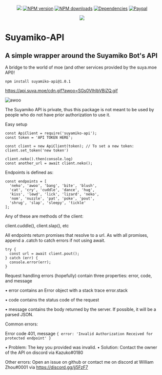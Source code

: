 <div align="center">
    <br />
    <p>
        <a class="badge-align" href="https://www.codacy.com/app/wzhouwzhou/suyamiko-api?utm_source=github.com&amp;utm_medium=referral&amp;utm_content=wzhouwzhou/suyamiko-api&amp;utm_campaign=Badge_Grade"><img src="https://api.codacy.com/project/badge/Grade/84d0dc1ef2f5477eb609f73f2204dbc2"/></a>
        <a href="https://www.npmjs.com/package/suyamiko-api"><img src="https://img.shields.io/npm/v/suyamiko-api.svg" alt="NPM version" /></a>
        <a href="https://www.npmjs.com/package/suyamiko-api"><img src="https://img.shields.io/npm/dt/suyamiko-api.svg" alt="NPM downloads" /></a>
        <a href="https://david-dm.org/wzhouwzhou/suyamiko-api"><img src="https://img.shields.io/david/wzhouwzhou/suyamiko-api.svg" alt="Dependencies" /></a>
        <a href="https://paypal.me/wzhouwzhou"><img src="https://img.shields.io/badge/donate-paypal-009cde.svg" alt="Paypal" /></a>
    </p>
    <p>
        <a href="https://nodei.co/npm/suyamiko-api/"><img src="https://nodei.co/npm/suyamiko-api.png?stars=true&downloads=true"></a>
    </p>
</div>

# Suyamiko-API
## A simple wrapper around the Suyamiko Bot's API

A bridge to the world of moe (and other services provided by the suya.moe API)!

`npm install suyamiko-api@1.0.1`

https://api.suya.moe/cdn.gif?awoo=SGs0VlhIbVBiZQ.gif

![awoo](https://api.suya.moe/cdn.gif?awoo=SGs0VlhIbVBiZQ.gif)

The Suyamiko API is private, thus this package is not meant to be used by people who do not have prior authorization to use it.

Easy setup

    const ApiClient = require('suyamiko-api');
    const token = 'API TOKEN HERE';

    const client = new ApiClient(token); // To set a new token: client.set_token('new token')

    client.neko().then(console.log)
    const another_url = await client.neko();

Endpoints is defined as:

    const endpoints = [
      'neko', 'awoo', 'bang', 'bite', 'blush',
      'cat', 'cry', 'cuddle', 'dance', 'hug',
      'kiss', 'lewd', 'lick', 'lizard', 'neko',
      'nom', 'nuzzle', 'pat', 'poke', 'pout',
      'shrug', 'slap', 'sleepy', 'tickle'
    ];

Any of these are methods of the client:

client.cuddle(), client.slap(), etc

All endpoints return promises that resolve to a url. As with all promises, append a .catch to catch errors if not using await.

    try {
      const url = await client.pout();
    } catch (err) {
      console.error(err);
    }

Request handling errors (hopefully) contain three properties: error, code, and message

• error contains an Error object with a stack trace error.stack

• code contains the status code of the request

• message contains the body returned by the server. If possible, it will be a parsed JSON.

Common errors:

Error code 401, message `{ error: 'Invalid Authorization Received for protected endpoint' }`

• Problem: The key you provided was invalid.
• Solution: Contact the owner of the API on discord via Kazuko#0180

Other errors: Open an issue on github or contact me on discord at William Zhou#0001 via https://discord.gg/jj5FzF7
